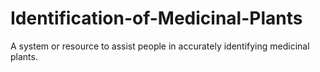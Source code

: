 # Identification-of-Medicinal-Plants
A system or resource to assist people in accurately identifying medicinal plants.
